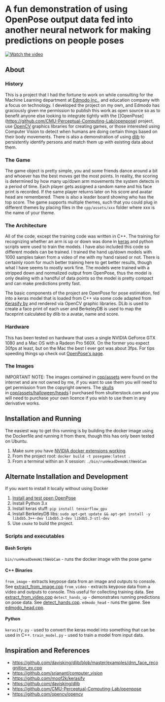 # A fun demonstration of using OpenPose output data fed into another neural network for making predictions on people poses

[![Watch the video](demo.gif)](https://www.youtube.com/watch?v=dON8OgfUPXU)

## About

### History

This is a project that I had the fortune to work on while consulting for the Machine Learning department at [Edmodo Inc.](https://www.edmodo.com/), 
and education company with a focus on technology. I developed the project on my own, and Edmodo has graciously given me
permission to publish this work as open source so as to benefit anyone else looking to integrate tightly with the []OpenPose](https://github.com/CMU-Perceptual-Computing-Lab/openpose)
project, use [OpenCV](https://opencv.org/) graphics libraries for creating games, or those interested using Computer Vision to detect when humans are
doing certain things based on their body movements. There is also a demonstration of using [dlib](http://dlib.net/) to persistently identify
persons and match them up with existing data about them.

### The Game

The game object is pretty simple, you and some friends dance around a bit and whoever has the best moves get the most points. 
In reality, the scoring is determined by how many up/down arm movements the system detects in a period of time. Each player
gets assigned a random name and his face print is recorded. If the same player returns later on his score and avatar head
are remembered. There is also a leader board showing who has the top score. The game supports multiple themes, such that
you could plug in different themes by placing files in the `cpp/assets/xxx` folder where xxx is the name of your theme. 

### The Architecture

All of the code, except the training code was written in C++. The training for recognizing whether an arm is up or down
was done in [keras](https://keras.io/) and python scripts were used to train the models. I have also included this code
so different models can be trained. I trained the hand up/down models with 1000 samples taken from a video of me with my 
hand raised or not. There is certainly room for much better training here to get better results, though what I have
seems to mostly work fine. The models were trained with a stripped down and normalized output from OpenPose, thus the
model is only dealing with a handful of data points so the model is pretty compact and can make predictions pretty fast.

The basic components of the project are OpenPose for pose estimation, fed into a keras model that is loaded from C++
via some code adapted from [Kerasify by](https://github.com/moof2k/kerasify/blob/master/keras_model.cc) and rendered 
via OpenCV graphic libraries. DLib is used to create a face print of each user and BerkeleyDB is used to map the 
faceprint calculated by dlib to a avatar, name and score. 

### Hardware 
   
This has been tested on hardware that uses a single NVIDIA GeForce GTX 1080 and a Mac OS with a Radeon Pro 560X. 
On the former you expect 30fps at least, but on the Mac the best I ever got was about 3fps. For tips speeding things up
check out [OpenPose's page](https://github.com/CMU-Perceptual-Computing-Lab/openpose/blob/master/doc/speed_up_openpose.md).     
   
### The Images
IMPORTANT NOTE: The images contained in [cpp/assets](./cpp/assets) were found on the internet and are not owned by me, 
if you want to use them you will need to get permission from the copyright owners. 
The [skulls](https://www.shutterstock.com/collections/135675925?verification_code=94e62228&utm_source=collections&utm_medium=copylink&utm_campaign=lightbox)  
in [cpp/assets/halloween/heads](./cpp/assets/halloween/heads) I purchased from shutterstock.com and you will 
need to purchase your own licence if you wish to use them in any derivative works.


## Installation and Running
The easiest way to get this running is by building the docker image using the Dockerfile and running it from there, though
this has only been tested on Ubuntu.

1) Make sure you have [NVIDIA docker extensions working](https://github.com/NVIDIA/nvidia-docker).
1) From the project root:  `docker build -t posegame:latest .`
2) From a terminal within an X session: `./bin/runHeadDemoWithWebCam` 

## Alternate Installation and Development
If you want to install it locally without using Docker 
1) [Install and test open OpenPose](https://github.com/CMU-Perceptual-Computing-Lab/openpose#installation-reinstallation-and-uninstallation)
2) Install Python 3.x
3) Install keras stuff: `pip install tensorflow_gpu`
4) Install BerkeleyDB libs: `sudo apt-get update && apt-get install -y libdb5.3++-dev libdb5.3-dev libdb5.3-stl-dev`
5) Use `cmake` to build the project. 

### Scripts and executables

#### Bash Scripts

`bin/runHeadDemoWithWebCam` - runs the docker image with the pose game

#### C++ Binaries
`from_image` - extracts keypose data from an image and outputs to console. See [extract_from_image.cpp](./cpp/src/extract_from_image.cpp)
`from_video` - extracts keypose data from a video and outputs to console. This useful for collecting training data. See [extract_from_video.cpp](./cpp/src/extract_from_video.cpp)
`detect_hands_up` - demonstrates running predictions on pose data. See [detect_hands.cpp](./cpp/src/detect_hands.cpp).
`edmodo_head` - runs the game. See [edmodo_head.cpp](./cpp/src/edmodo_head.cpp).
#### Python
`kerasify.py` - used to convert the keras model into something that can be used in C++.
`train_model.py` - used to train a model from input data. 

## Inspiration and References
  - https://github.com/davisking/dlib/blob/master/examples/dnn_face_recognition_ex.cpp
  - https://github.com/srianant/computer_vision
  - https://github.com/moof2k/kerasify
  - https://github.com/davisking/dlib
  - https://github.com/CMU-Perceptual-Computing-Lab/openpose
  - https://github.com/opencv/opencv
  
  
 
  
    

